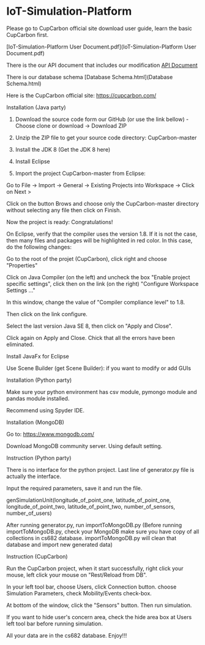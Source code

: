 # IoT-Simulation-Platform
Please go to CupCarbon official site download user guide, learn the basic CupCarbon first.

[IoT-Simulation-Platform User Document.pdf](IoT-Simulation-Platform User Document.pdf)

There is the our API document that includes our modification [API Document](doc\index.html) 

There is our database schema [Database Schema.html](Database Schema.html) 

 Here is the CupCarbon official site: https://cupcarbon.com/

Installation (Java party)

1. Download the source code form our GitHub (or use the link bellow) - Choose clone or download -> Download ZIP

2. Unzip the ZIP file to get your source code directory: CupCarbon-master

3. Install the JDK 8 (Get the JDK 8 here)

4. Install Eclipse

5. Import the project CupCarbon-master from Eclipse:

Go to File -> Import -> General -> Existing Projects into Workspace -> Click on Next >

Click on the button Brows and choose only the CupCarbon-master directory without selecting any file then click on Finish.

Now the project is ready: Congratulations!

On Eclipse, verify that the compiler uses the version 1.8. If it is not the case, then many files and packages will be highlighted in red color. In this case, do the following changes:

Go to the root of the projet (CupCarbon), click right and choose "Properties"

Click on Java Compiler (on the left) and uncheck the box "Enable project specific settings", click then on the link (on the right) "Configure Workspace Settings ..."

In this window, change the value of "Compiler compliance level" to 1.8.

Then click on the link configure.

Select the last version Java SE 8, then click on "Apply and Close".

Click again on Apply and Close. Chick that all the errors have been eliminated.

Install JavaFx for Eclipse

Use Scene Builder (get Scene Builder): if you want to modify or add GUIs



Installation (Python party)

Make sure your python environment has csv module, pymongo module and pandas module installed.

Recommend using Spyder IDE.



Installation (MongoDB)

Go to: https://www.mongodb.com/

Download MongoDB community server. Using default setting.



Instruction (Python party)

There is no interface for the python project. Last line of generator.py file is actually the interface.

Input the required parameters, save it and run the file.

genSimulationUnit(longitude_of_point_one, latitude_of_point_one, longitude_of_point_two, latitude_of_point_two, number_of_sensors, number_of_users)

After running generator.py, run importToMongoDB.py (Before running importToMongoDB.py, check your MongoDB make sure you have copy of all collections in cs682 database. importToMongoDB.py will clean that database and import new generated data)



Instruction (CupCarbon)

Run the CupCarbon project, when it start successfully, right click your mouse, left click your mouse on "Rest/Reload from DB".

In your left tool bar, choose Users, click Connection button. choose Simulation Parameters, check Mobility/Events check-box.  

At bottom of the window, click the "Sensors" button. Then run simulation. 

If you want to hide user's concern area, check the hide area box at Users left tool bar before running simulation.

All your data are in the cs682 database. Enjoy!!!

